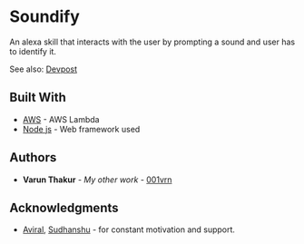 # Soundify

An alexa skill that interacts with the user by prompting a sound and user has to identify it.

See also: [Devpost](https://devpost.com/software/soundify)

## Built With

* [AWS](https://console.aws.amazon.com/console/home) - AWS Lambda
* [Node js](https://nodejs.org/) - Web framework used

## Authors

* **Varun Thakur** - *My other work* - [001vrn](https://github.com/0001vrn)

## Acknowledgments

* [Aviral](https://github.com/Aviral190694), [Sudhanshu](https://github.com/sidvishnoi) - for constant motivation and support.
